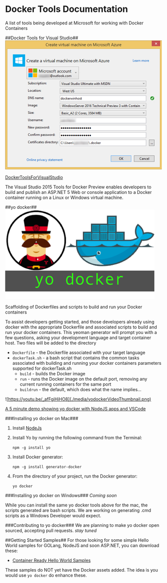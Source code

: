 # Docker Tools Documentation
A list of tools being developed at Microsoft for working with Docker Containers

##Docker Tools for Visual Studio##
![Docker Tools for Visual Studio](./media/DockerToolsForVSLogo.png)


[DockerToolsForVisualStudio ](http://aka.ms/DockerToolsForVS)

The Visual Studio 2015 Tools for Docker Preview enables developers to build and publish an ASP.NET 5 Web or console application to a Docker container running on a Linux or Windows virtual machine.


##yo docker##
![yo docker](./media/yodockerLogo.png)

Scaffolding of Dockerfiles and scripts to build and run your Docker containers

To assist developers getting started, and those developers already using docker with the appropriate Dockerfile and associated scripts to build and run your docker containers. This yeoman generator will prompt you with a few questions, asking your development language and target container host. Two files will be added to the directory

- `Dockerfile` - the Dockerfile associated with your target language
- `dockerTask.sh` - a bash script that contains the common tasks associated with building and running your docker containers
	parameters supported for  dockerTask.sh
	- `build` - builds the Docker image
	- `run` - runs the Docker image on the default port, removing any current running containers for the same port
	- `buildrun` - the default, which does what the name implies... 

![https://youtu.be/_afFgiHiHO8](./media/yodockerVideoThumbnail.png)

[A 5 minute demo showing yo docker with NodeJS apps and VSCode](https://youtu.be/p1F-398z1_4)


###Installing yo docker on Mac###
1. Install [NodeJs](http://nodejs.org)
2. Install Yo by running the following command from the Terminal: 

	`npm -g install yo`

3. Install Docker generator: 
	
	`npm -g install generator-docker`
4. From the directory of your project, run the Docker generator: 
	
	`yo docker`

###Installing yo docker on Windows###
*Coming soon*

While you can install the same yo docker tools above for the mac, the scripts generated are bash scripts. We are working on generating .cmd scripts as a Windows Developer would expect. 

###Contributing to yo docker###
We are planning to make yo docker open sourced, accepting pull requests. *stay tuned*

##Getting Started Samples##
For those looking for some simple Hello World samples for GOLang, NodeJS and soon ASP.NET, you can download these: 
- [Container Ready Hello World Samples](https://github.com/Microsoft/dockertools-sampleprojects) 

These samples do NOT yet have the Docker assets added. The idea is you would use `yo docker` do enhance these.  
